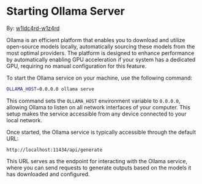 # Starting Ollama Server

By: [w1ldc4rd-w1z4rd](https://github.com/w1ldc4rd-w1z4rd)

Ollama is an efficient platform that enables you to download and utilize open-source models locally, automatically sourcing these models from the most optimal providers. The platform is designed to enhance performance by automatically enabling GPU acceleration if your system has a dedicated GPU, requiring no manual configuration for this feature.

To start the Ollama service on your machine, use the following command:

```bash
OLLAMA_HOST=0.0.0.0 ollama serve
```

This command sets the `OLLAMA_HOST` environment variable to `0.0.0.0`, allowing Ollama to listen on all network interfaces of your computer. This setup makes the service accessible from any device connected to your local network.

Once started, the Ollama service is typically accessible through the default URL:

```
http://localhost:11434/api/generate
```

This URL serves as the endpoint for interacting with the Ollama service, where you can send requests to generate outputs based on the models it has downloaded and configured.